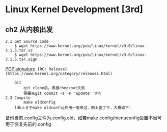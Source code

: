 # Linux Kernel Development [3rd]
## ch2 从内核出发
    2.1 Get Source code
        $ wget https://www.kernel.org/pub/linux/kernel/v3.0/linux-3.1.5.tar.xz
        $ wget https://www.kernel.org/pub/linux/kernel/v3.0/linux-3.1.5.tar.sign
[PGP signature](https://www.kernel.org/category/signatures.html)``
[RC: Release](https://www.kernel.org/category/releases.html)``


        Git
            git clone后，直接checkout失败
            需要先git commit -a -m 'update' 才可
    2.3 Compile
            make oldconfig
        ldk上关于make oldconfig作用一笔带过，网上查了下，大概如下:
   备份当前.config文件为.config.old，如若make config/menuconfig设置不当可用于恢复先前的.config




